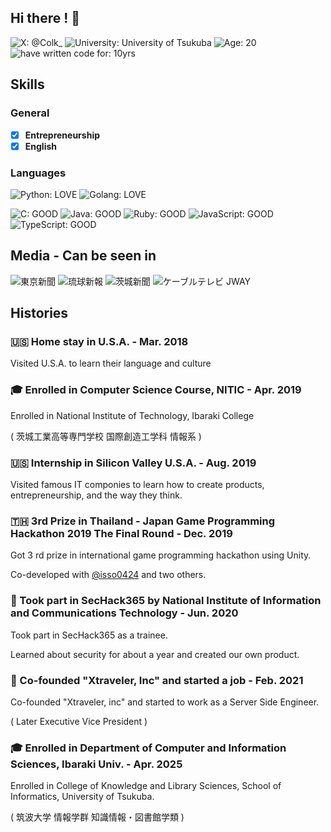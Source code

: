 ## Hi there ! 👋

![X: @Colk_](https://img.shields.io/badge/X-@Colk__-blue?style=for-the-badge)
![University: University of Tsukuba](https://img.shields.io/badge/University-University_of_Tsukuba-red?style=for-the-badge)
![Age: 20](https://img.shields.io/badge/Age-20-orange?style=for-the-badge)
![have written code for: 10yrs](https://img.shields.io/badge/Have_written_code_for-10_yrs-critical?style=for-the-badge)

## Skills
### General
- [x] **Entrepreneurship**
- [x] **English**

### Languages
![Python: LOVE](https://img.shields.io/badge/Python-LOVE-blue?style=for-the-badge)
![Golang: LOVE](https://img.shields.io/badge/Golang-LOVE-blue?style=for-the-badge)

![C: GOOD](https://img.shields.io/badge/C-GOOD-orange?style=for-the-badge)
![Java: GOOD](https://img.shields.io/badge/Java-GOOD-orange?style=for-the-badge)
![Ruby: GOOD](https://img.shields.io/badge/Ruby-GOOD-orange?style=for-the-badge)
![JavaScript: GOOD](https://img.shields.io/badge/JavaScript-GOOD-orange?style=for-the-badge)
![TypeScript: GOOD](https://img.shields.io/badge/TypeScript-GOOD-orange?style=for-the-badge)

## Media - Can be seen in
![東京新聞](https://img.shields.io/badge/-東京新聞-orange?style=for-the-badge)
![琉球新報](https://img.shields.io/badge/-琉球新報-orange?style=for-the-badge)
![茨城新聞](https://img.shields.io/badge/-茨城新聞-orange?style=for-the-badge)
![ケーブルテレビ JWAY](https://img.shields.io/badge/-ケーブルテレビ_JWAY-orange?style=for-the-badge)

## Histories
### 🇺🇸 Home stay in U.S.A. - Mar. 2018
Visited U.S.A. to learn their language and culture

### 🎓️ Enrolled in Computer Science Course, NITIC - Apr. 2019
Enrolled in National Institute of Technology, Ibaraki College

( 茨城工業高等専門学校 国際創造工学科 情報系 )

### 🇺🇸 Internship in Silicon Valley U.S.A. - Aug. 2019
Visited famous IT componies to learn how to create products, entrepreneurship, and the way they think.

### 🇹🇭 3rd Prize in Thailand - Japan Game Programming Hackathon 2019 The Final Round - Dec. 2019
Got 3 rd prize in international game programming hackathon using Unity.

Co-developed with [@isso0424](https://github.com/isso0424) and two others.

### 🔑 Took part in SecHack365 by National Institute of Information and Communications Technology - Jun. 2020
Took part in SecHack365 as a trainee.

Learned about security for about a year and created our own product.

### 🏢 Co-founded "Xtraveler, Inc" and started a job - Feb. 2021
Co-founded "Xtraveler, inc" and started to work as a Server Side Engineer.

( Later Executive Vice President )

### 🎓️ Enrolled in Department of Computer and Information Sciences, Ibaraki Univ. - Apr. 2025
Enrolled in College of Knowledge and Library Sciences, School of Informatics, University of Tsukuba.

( 筑波大学 情報学群 知識情報・図書館学類 )

